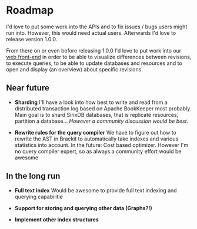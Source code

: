 # Roadmap

I'd love to put some work into the APIs and to fix issues / bugs users might run into. However, this would need actual users. Afterwards I'd love to release version 1.0.0.

From there on or even before releasing 1.0.0 I'd love to put work into our [web front-end](https://github.com/sirixdb/sirix-web-frontend) in order to be able to visualize differences between revisions, to execute queries, to be able to update databases and resources and to open and display (an overview) about specific revisions.

## Near future

- **Sharding** I'll have a look into how best to write and read from a distributed transaction log based on Apache BookKeeper most probably. Main goal is to shard SirixDB databases, that is replicate resources, partition a database... *However a community discussion would be best*.

- **Rewrite rules for the query compiler** We have to figure out how to rewrite the AST in Brackit to automatically take indexes and various statistics into account. In the future: Cost based optimizer. However I'm no query compiler expert, so as always a community effort would be awesome

## In the long run

- **Full text index** Would be awesome to provide full text indexing and querying capabilitie

- **Support for storing and querying other data (Graphs?!)**

- **Implement other index structures**


